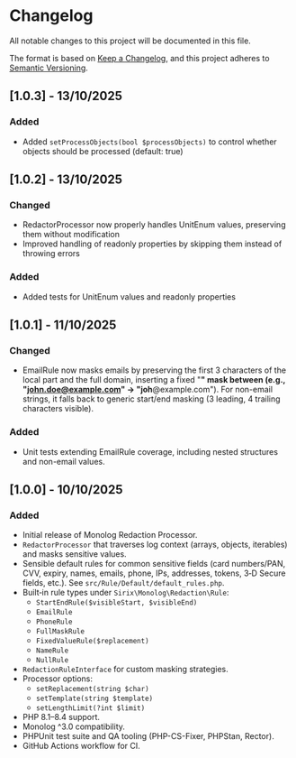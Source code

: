 # Changelog

All notable changes to this project will be documented in this file.

The format is based on [Keep a Changelog](https://keepachangelog.com/en/1.0.0/),
and this project adheres to [Semantic Versioning](https://semver.org/spec/v2.0.0.html).

## [1.0.3] - 13/10/2025

### Added
- Added `setProcessObjects(bool $processObjects)` to control whether objects should be processed (default: true)

## [1.0.2] - 13/10/2025

### Changed
- RedactorProcessor now properly handles UnitEnum values, preserving them without modification
- Improved handling of readonly properties by skipping them instead of throwing errors

### Added
- Added tests for UnitEnum values and readonly properties

## [1.0.1] - 11/10/2025

### Changed
- EmailRule now masks emails by preserving the first 3 characters of the local part and the full domain, inserting a fixed "****" mask between (e.g., "john.doe@example.com" → "joh****@example.com"). For non-email strings, it falls back to generic start/end masking (3 leading, 4 trailing characters visible).

### Added
- Unit tests extending EmailRule coverage, including nested structures and non-email values.

## [1.0.0] - 10/10/2025

### Added
- Initial release of Monolog Redaction Processor.
- `RedactorProcessor` that traverses log context (arrays, objects, iterables) and masks sensitive values.
- Sensible default rules for common sensitive fields (card numbers/PAN, CVV, expiry, names, emails, phone, IPs, addresses, tokens, 3‑D Secure fields, etc.). See `src/Rule/Default/default_rules.php`.
- Built‑in rule types under `Sirix\Monolog\Redaction\Rule`:
  - `StartEndRule($visibleStart, $visibleEnd)`
  - `EmailRule`
  - `PhoneRule`
  - `FullMaskRule`
  - `FixedValueRule($replacement)`
  - `NameRule`
  - `NullRule`
- `RedactionRuleInterface` for custom masking strategies.
- Processor options:
  - `setReplacement(string $char)`
  - `setTemplate(string $template)`
  - `setLengthLimit(?int $limit)`
- PHP 8.1–8.4 support.
- Monolog ^3.0 compatibility.
- PHPUnit test suite and QA tooling (PHP-CS-Fixer, PHPStan, Rector). 
- GitHub Actions workflow for CI.

